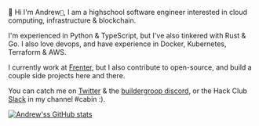 👋 Hi I'm Andrew`🌁`, I am a highschool software engineer interested in cloud computing, infrastructure & blockchain.

I'm experienced in Python & TypeScript, but I've also tinkered with Rust & Go. I also love devops, and have experience in Docker, Kubernetes, Terraform & AWS.

I currently work at [Frenter](https://frenter.com), but I also contribute to open-source, and build a couple side projects here and there.

You can catch me on [Twitter](https://t.nijmeh.xyz) & the [buildergroop discord](https://discord.gg/builders), or the Hack Club [Slack](https://slack.hackclub.com) in my channel #cabin :).

[![Andrew'ss GitHub stats](https://github-readme-stats.vercel.app/api?username=anddddrew)](https://github.com/anddddrew/github-readme-stats)</p>
